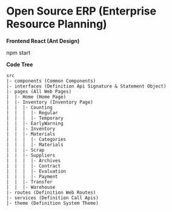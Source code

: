 # Open Source ERP (Enterprise Resource Planning)

**Frontend React (Ant Design)**

npm start

**Code Tree**

```
src
|- components (Common Components)
|- interfaces (Definition Api Signature & Statement Object)
|- pages (All Web Pages)
|  |- Home (Home Page)
|  |- Inventory (Inventory Page)
|  |  |- Counting
|  |  |  |- Regular
|  |  |  |- Temporary
|  |  |- EarlyWarning
|  |  |- Inventory
|  |  |- Materials
|  |  |  |- Categories
|  |  |  |- Materials
|  |  |- Scrap
|  |  |- Suppliers
|  |  |  |- Archives
|  |  |  |- Contract
|  |  |  |- Evaluation
|  |  |  |- Payment
|  |  |- Transfer
|  |  |- Warehouse
|- routes (Definition Web Routes)
|- services (Definition Call Apis)
|- theme (Definition System Theme)
```
